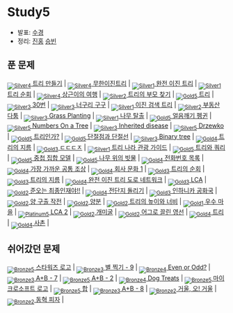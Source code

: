 <!-- tier 리스트 S -->
[Unrated]: https://user-images.githubusercontent.com/33937365/126247607-85783912-c11a-4d50-ac36-8cc7dcb75cd2.png
[Bronze5]: https://user-images.githubusercontent.com/33937365/126247611-e362d727-17a4-4737-a232-5827e185ab7c.png
[Bronze4]: https://user-images.githubusercontent.com/33937365/126247612-89cbc675-e1d4-43a2-950b-1cb014dca697.png
[Bronze3]: https://user-images.githubusercontent.com/33937365/126247613-b8408610-7bc4-40f8-804f-a30a45ddbb68.png
[Bronze2]: https://user-images.githubusercontent.com/33937365/126247614-d85dc6ff-a520-4c00-82bd-eb593b156bd8.png
[Bronze1]: https://user-images.githubusercontent.com/33937365/126247616-04b2ab30-9891-4b7b-8cb4-38e99b97e834.png
[Silver5]: https://user-images.githubusercontent.com/33937365/126247618-38c5c905-672b-4d75-808e-8a7d45ea577d.png
[Silver4]: https://user-images.githubusercontent.com/33937365/126247620-ba2d1b96-b0aa-4b88-80c5-71569c69bbc3.png
[Silver3]: https://user-images.githubusercontent.com/33937365/126247621-1b55b7f4-3a79-4348-8a63-f00c1813853e.png
[Silver2]: https://user-images.githubusercontent.com/33937365/126247622-a83b30a9-6618-4593-b775-6f6730afd3f6.png
[Silver1]: https://user-images.githubusercontent.com/33937365/126247625-8d82f8ab-6f95-4ef8-a243-be31f548596e.png
[Gold5]: https://user-images.githubusercontent.com/33937365/126247627-2979d4d5-915a-4c4e-adb7-c171f9bafe28.png
[Gold4]: https://user-images.githubusercontent.com/33937365/126247629-b24e1e24-4579-450f-bc3c-f166361091dd.png
[Gold3]: https://user-images.githubusercontent.com/33937365/126247630-80fb15af-debc-451d-a937-6c9c6bfa693b.png
[Gold2]: https://user-images.githubusercontent.com/33937365/126247633-7112f6a6-57da-4d1d-953f-5414ba8ffc3d.png
[Gold1]: https://user-images.githubusercontent.com/33937365/126247635-42bd3af9-e129-4379-b44a-22d75de3def6.png
[Platinum5]: https://user-images.githubusercontent.com/33937365/126247636-763e3bc4-43a9-4724-8ce1-c2288aecb636.png
[Platinum4]: https://user-images.githubusercontent.com/33937365/126247637-af30d243-2771-4966-b0bb-0901b9fd4989.png
[Platinum3]: https://user-images.githubusercontent.com/33937365/126247640-cfd654db-86d8-42a9-8d1b-0f3494758330.png
[Platinum2]: https://user-images.githubusercontent.com/33937365/126247641-3e60e9a6-5116-4005-a87d-bfb59969c87a.png
[Platinum1]: https://user-images.githubusercontent.com/33937365/126247643-23bba5ac-52c4-442a-a88a-2eb8998f6446.png
[Diamond5]: https://user-images.githubusercontent.com/33937365/126247645-870445bf-25d9-45ce-9c07-a25949ffad21.png
[Diamond4]: https://user-images.githubusercontent.com/33937365/126247646-b2d7e328-c205-448d-a5bf-c6294c07edaa.png
[Diamond3]: https://user-images.githubusercontent.com/33937365/126247647-db568f94-882f-410c-bd1b-63d49c87623c.png
[Diamond2]: https://user-images.githubusercontent.com/33937365/126247648-52f92f07-0fb9-4b1d-a344-6e9b81d81044.png
[Diamond1]: https://user-images.githubusercontent.com/33937365/126247649-4d068f63-f5e1-40df-910e-dceeb2b7de99.png
[Ruby5]: https://user-images.githubusercontent.com/33937365/126247652-94013ea7-9a96-4068-b922-01535c85801d.png
[Ruby4]: https://user-images.githubusercontent.com/33937365/126247655-a10f7077-6341-416e-938c-b500b7022aca.png
[Ruby3]: https://user-images.githubusercontent.com/33937365/126247656-d0e16a36-5080-4585-a465-4e4f5302beef.png
[Ruby2]: https://user-images.githubusercontent.com/33937365/126247659-1d249660-02a2-4a95-966f-074f99df70fe.png
[Ruby1]: https://user-images.githubusercontent.com/33937365/126247660-8e0d236d-eaef-42b3-8983-28f9e6c94ff9.png
<!-- tier 리스트 E -->

# Study5
- 발표: [수경](reference/hsk.pdf)
- 정리: [진홍](reference/kjh.pdf) [승빈](reference/wsb.pdf)

## 푼 문제
[<sub>![Silver4]</sub> 트리 만들기](https://www.acmicpc.net/problem/14244) |
[<sub>![Silver4]</sub> 무한이진트리](https://www.acmicpc.net/problem/2078) |
[<sub>![Silver1]</sub> 완전 이진 트리](https://www.acmicpc.net/problem/9934) |
[<sub>![Silver1]</sub> 트리 순회](https://www.acmicpc.net/problem/1991) |
[<sub>![Silver4]</sub> 상근이의 여행](https://www.acmicpc.net/problem/9372) |
[<sub>![Silver2]</sub> 트리의 부모 찾기](https://www.acmicpc.net/problem/11725) |
[<sub>![Gold5]</sub> 트리](https://www.acmicpc.net/problem/1068) |
[<sub>![Silver3]</sub> 30번](https://www.acmicpc.net/problem/13116) |
[<sub>![Silver3]</sub> 너구리 구구](https://www.acmicpc.net/problem/18126) |
[<sub>![Silver1]</sub> 이진 검색 트리](https://www.acmicpc.net/problem/5639) |
[<sub>![Silver2]</sub> 부동산 다툼](https://www.acmicpc.net/problem/20364) |
[<sub>![Silver3]</sub> Grass Planting](https://www.acmicpc.net/problem/17024) |
[<sub>![Silver1]</sub> 나무 탈출](https://www.acmicpc.net/problem/15900) |
[<sub>![Gold5]</sub> 얼음깨기 펭귄](https://www.acmicpc.net/problem/21738) |
[<sub>![Silver5]</sub> Numbers On a Tree](https://www.acmicpc.net/problem/11203) |
[<sub>![Silver3]</sub> Inherited disease](https://www.acmicpc.net/problem/10897) |
[<sub>![Silver5]</sub> Drzewko](https://www.acmicpc.net/problem/8680) |
[<sub>![Gold5]</sub> 트리인가?](https://www.acmicpc.net/problem/6416) |
[<sub>![Gold5]</sub> 단절점과 단절선](https://www.acmicpc.net/problem/14675) |
[<sub>![Silver3]</sub> Binary tree](https://www.acmicpc.net/problem/13237) |
[<sub>![Gold4]</sub> 트리의 지름](https://www.acmicpc.net/problem/1967) |
[<sub>![Gold3]</sub> ㄷㄷㄷㅈ](https://www.acmicpc.net/problem/19535) |
[<sub>![Silver1]</sub> 트리 나라 관광 가이드](https://www.acmicpc.net/problem/15805) |
[<sub>![Gold5]</sub> 트리와 쿼리](https://www.acmicpc.net/problem/15681) |
[<sub>![Gold5]</sub> 중첩 집합 모델](https://www.acmicpc.net/problem/19641) |
[<sub>![Gold5]</sub> 나무 위의 빗물](https://www.acmicpc.net/problem/17073) |
[<sub>![Gold4]</sub> 전화번호 목록](https://www.acmicpc.net/problem/5052) |
[<sub>![Gold4]</sub> 가장 가까운 공통 조상](https://www.acmicpc.net/problem/3584) |
[<sub>![Gold4]</sub> 회사 문화 1](https://www.acmicpc.net/problem/14267) |
[<sub>![Gold3]</sub> 트리의 순회](https://www.acmicpc.net/problem/2263) |
[<sub>![Gold3]</sub> 트리의 지름](https://www.acmicpc.net/problem/1167) |
[<sub>![Gold4]</sub> 완전 이진 트리 도로 네트워크](https://www.acmicpc.net/problem/12888) |
[<sub>![Gold3]</sub> LCA](https://www.acmicpc.net/problem/11437) |
[<sub>![Gold2]</sub> 준오는 최종인재야!!](https://www.acmicpc.net/problem/14657) |
[<sub>![Gold4]</sub> 전단지 돌리기](https://www.acmicpc.net/problem/19542) |
[<sub>![Gold3]</sub> 인하니카 공화국](https://www.acmicpc.net/problem/12784) |
[<sub>![Gold2]</sub> 양 구출 작전](https://www.acmicpc.net/problem/16437) |
[<sub>![Gold2]</sub> 양분](https://www.acmicpc.net/problem/20530) |
[<sub>![Gold2]</sub> 트리의 높이와 너비](https://www.acmicpc.net/problem/2250) |
[<sub>![Gold1]</sub> 우수 마을](https://www.acmicpc.net/problem/1949) |
[<sub>![Platinum5]</sub> LCA 2](https://www.acmicpc.net/problem/11438) |
[<sub>![Gold2]</sub> 개미굴](https://www.acmicpc.net/problem/14725) |
[<sub>![Gold2]</sub> 어그로 끌린 영선](https://www.acmicpc.net/problem/14678) |
[<sub>![Gold4]</sub> 트리](https://www.acmicpc.net/problem/4803) |
[<sub>![Gold4]</sub> 사촌](https://www.acmicpc.net/problem/9489) | 

## 쉬어갔던 문제
[<sub>![Bronze5]</sub> 스타워즈 로고](https://www.acmicpc.net/problem/9653) |
[<sub>![Bronze3]</sub> 별 찍기 - 9](https://www.acmicpc.net/problem/2446) |
[<sub>![Bronze4]</sub> Even or Odd?](https://www.acmicpc.net/problem/18005) |
[<sub>![Bronze3]</sub> A+B - 7](https://www.acmicpc.net/problem/11021) |
[<sub>![Bronze5]</sub> A+B - 2](https://www.acmicpc.net/problem/2558) |
[<sub>![Bronze4]</sub> Dog Treats](https://www.acmicpc.net/problem/19602) |
[<sub>![Bronze5]</sub> 마이크로소프트 로고](https://www.acmicpc.net/problem/5338) |
[<sub>![Bronze5]</sub> 합](https://www.acmicpc.net/problem/8393) |
[<sub>![Bronze3]</sub> A+B - 8](https://www.acmicpc.net/problem/11022) |
[<sub>![Bronze2]</sub> 거울, 오! 거울](https://www.acmicpc.net/problem/4740) | 
[<sub>![Bronze2]</sub> 동혁 피자](https://www.acmicpc.net/problem/6502) |
